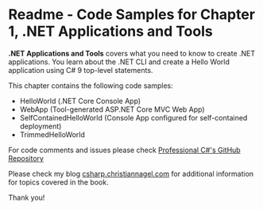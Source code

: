 # Readme - Code Samples for Chapter 1, .NET Applications and Tools

**.NET Applications and Tools** covers what you need to know to create .NET applications. You learn about the .NET CLI and create a Hello World application using C# 9 top-level statements.

This chapter contains the following code samples:

* HelloWorld (.NET Core Console App)
* WebApp (Tool-generated ASP.NET Core MVC Web App)
* SelfContainedHelloWorld (Console App configured for self-contained deployment)
* TrimmedHelloWorld
 
For code comments and issues please check [Professional C#'s GitHub Repository](https://github.com/ProfessionalCSharp/ProfessionalCSharp2021)

Please check my blog [csharp.christiannagel.com](https://csharp.christiannagel.com "csharp.christiannagel.com") for additional information for topics covered in the book.

Thank you!